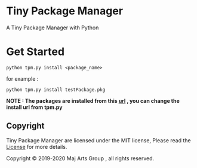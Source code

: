 # Tiny Package Manager
A Tiny Package Manager with Python

# Get Started
```
python tpm.py install <package_name>
```
for example :
```
python tpm.py install testPackage.pkg 
```

**NOTE : The packages are installed from this [url](https://github.com/MajArtsGroup/Tiny-Package-Manager/tree/main/pack) , you can change the install url from tpm.py**

## Copyright
Tiny Package Manager are licensed under the MIT license, Please read the [License](https://github.com/MajArtsGroup/Tiny-Package-Manager/blob/main/LICENSE) for more details.

Copyright © 2019-2020 Maj Arts Group , all rights reserved.
 
